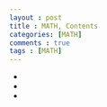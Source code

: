 ```yaml
---
layout : post
title : MATH, Contents
categories: [MATH]
comments : true
tags : [MATH]
---
```


- <a href='' class='jb-medium'></a>
- <a href='' class='jb-medium'></a>
- <a href='' class='jb-medium'></a>



